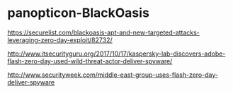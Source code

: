 # panopticon-BlackOasis

https://securelist.com/blackoasis-apt-and-new-targeted-attacks-leveraging-zero-day-exploit/82732/

http://www.itsecurityguru.org/2017/10/17/kaspersky-lab-discovers-adobe-flash-zero-day-used-wild-threat-actor-deliver-spyware/

http://www.securityweek.com/middle-east-group-uses-flash-zero-day-deliver-spyware
